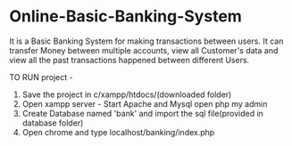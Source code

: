 # Online-Basic-Banking-System   
It is a Basic Banking System for making transactions between users. It can transfer Money between multiple accounts, view all Customer's data and view all the past transactions happened between different Users.    

TO RUN project -   
1) Save the project in c/xampp/htdocs/(downloaded folder)   
2) Open xampp server - Start Apache and Mysql open php my admin  
3) Create Database named 'bank' and import the sql file(provided in database folder)  
4) Open chrome and type localhost/banking/index.php  



